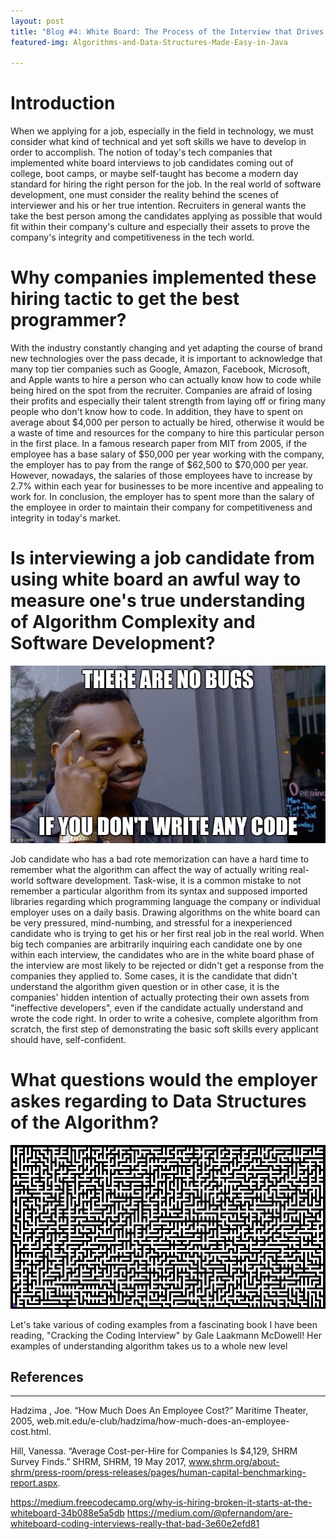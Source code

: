 ```yaml
---
layout: post
title: "Blog #4: White Board: The Process of the Interview that Drives People' Insane."
featured-img: Algorithms-and-Data-Structures-Made-Easy-in-Java

---
```


# Introduction

When we applying for a job, especially in the field in technology, we must consider what kind of technical and yet soft skills we have to develop in order to accomplish. The notion of today's tech companies that implemented white board interviews to job candidates coming out of college, boot camps, or maybe self-taught has become a modern day standard for hiring the right person for the job. In the real world of software development, one must consider the reality behind the scenes of interviewer and his or her true intention. Recruiters in general wants the take the best person among the candidates applying as possible that would fit within their company's culture and especially their assets to prove the company's integrity and competitiveness in the tech world.

# Why companies implemented these hiring tactic to get the best programmer?

With the industry constantly changing and yet adapting the course of brand new technologies over the pass decade, it is important to acknowledge that many top tier companies such as Google, Amazon, Facebook, Microsoft, and Apple wants to hire a person who can actually know how to code while being hired on the spot from the recruiter. Companies are afraid of losing their profits and especially their talent strength from laying off or firing many people who don't know how to code. In addition, they have to spent on average about $4,000 per person to actually be hired, otherwise it would be a waste of time and resources for the company to hire this particular person in the first place. In a famous research paper from MIT from 2005, if the employee has a base salary of $50,000 per year working with the company, the employer has to pay from the range of $62,500 to $70,000 per year. However, nowadays, the salaries of those employees have to increase by 2.7% within each year for businesses to be more incentive and appealing to work for. In conclusion, the employer has to spent more than the salary of the employee in order to maintain their company for competitiveness and integrity in today's market.

# Is interviewing a job candidate from using white board an awful way to measure one's true understanding of Algorithm Complexity and Software Development?

![image](/assets/img/1_TtFMYdyRH6fR98WwMLjYLQ.jpeg)

Job candidate who has a bad rote memorization can have a hard time to remember what the algorithm can affect the way of actually writing real-world software development. Task-wise, it is a common mistake to not remember a particular algorithm from its syntax and supposed imported libraries regarding which programming language the company or individual employer uses on a daily basis. Drawing algorithms on the white board can be very pressured, mind-numbing, and stressful for a inexperienced candidate who is trying to get his or her first real job in the real world. When big tech companies are arbitrarily inquiring each candidate one by one within each interview, the candidates who are in the white board phase of the interview are most likely to be rejected or didn't get a response from the companies they applied to. Some cases, it is the candidate that didn't understand the algorithm given question or in other case, it is the companies' hidden intention of actually protecting their own assets from "ineffective developers", even if the candidate actually understand and wrote the code right. In order to write a cohesive, complete algorithm from scratch, the first step of demonstrating the basic soft skills every applicant should have, self-confident.

# What questions would the employer askes regarding to Data Structures of the Algorithm?
![image](/assets/img/source.gif)

Let's take various of coding examples from a fascinating book I have been reading, "Cracking the Coding Interview" by Gale Laakmann McDowell! Her examples of understanding algorithm takes us to a whole new level
















## References
---
Hadzima , Joe. “How Much Does An Employee Cost?” Maritime Theater, 2005, web.mit.edu/e-club/hadzima/how-much-does-an-employee-cost.html.

Hill, Vanessa. “Average Cost-per-Hire for Companies Is $4,129, SHRM Survey Finds.” SHRM, SHRM, 19 May 2017, www.shrm.org/about-shrm/press-room/press-releases/pages/human-capital-benchmarking-report.aspx.

https://medium.freecodecamp.org/why-is-hiring-broken-it-starts-at-the-whiteboard-34b088e5a5db
https://medium.com/@pfernandom/are-whiteboard-coding-interviews-really-that-bad-3e60e2efd81
